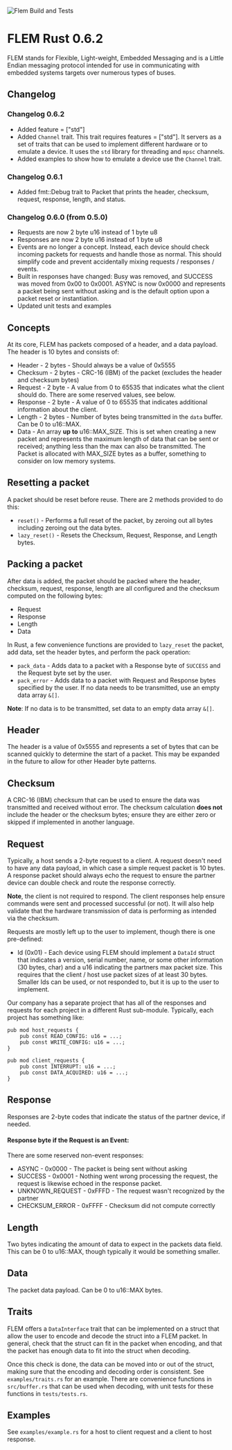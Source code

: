 ![Flem Build and Tests](https://github.com/amcelroy/flem-rust/actions/workflows/rust.yml/badge.svg)

# FLEM Rust 0.6.2

FLEM stands for Flexible, Light-weight, Embedded Messaging and is a Little 
Endian messaging protocol intended for use in communicating with embedded 
systems targets over numerous types of buses. 

## Changelog 

### Changelog 0.6.2
- Added feature = ["std"]
- Added `Channel` trait. This trait requires features = ["std"]. It servers as a set of traits that can be used
to implement different hardware or to emulate a device. It uses the `std` library for threading and `mpsc` channels.
- Added examples to show how to emulate a device use the `Channel` trait.

### Changelog 0.6.1
- Added fmt::Debug trait to Packet that prints the header, checksum, request, response, length, and status.

### Changelog 0.6.0 (from 0.5.0)
- Requests are now 2 byte u16 instead of 1 byte u8
- Responses are now 2 byte u16 instead of 1 byte u8
- Events are no longer a concept. Instead, each device should check incoming packets 
for requests and handle those as normal. This should simplify code and prevent
accidentally mixing requests / responses / events.
- Built in responses have changed: Busy was removed, and SUCCESS was moved from 0x00 to 0x0001. ASYNC is now 0x0000 and represents a packet being sent without asking and is the default option upon a packet reset
or instantiation.
- Updated unit tests and examples

## Concepts

At its core, FLEM has packets composed of a header, and a data payload. The 
header is 10 bytes and consists of:
- Header - 2 bytes - Should always be a value of 0x5555
- Checksum - 2 bytes - CRC-16 (IBM) of the packet (excludes the header and 
checksum bytes)
- Request - 2 byte - A value from 0 to 65535 that indicates what the client 
should do. There are some reserved values, see below.
- Response - 2 byte - A value of 0 to 65535 that indicates additional information
 about the client.
- Length - 2 bytes - Number of bytes being transmitted in the `data` buffer. 
Can be 0 to u16::MAX.
- Data - An array **up to** u16::MAX_SIZE. This is set when creating a new 
packet and represents the maximum length of data that can be sent or received; 
anything less than the max can also be transmitted. The Packet is allocated with
MAX_SIZE bytes as a buffer, something to consider on low memory systems.

## Resetting a packet
A packet should be reset before reuse. There are 2 methods provided to do this:
- `reset()` - Performs a full reset of the packet, by zeroing out all bytes
including zeroing out the data bytes.
- `lazy_reset()` - Resets the Checksum, Request, Response, and Length bytes.

## Packing a packet
After data is added, the packet should be packed where the header, checksum,
request, response, length are all configured and the checksum computed on the
following bytes:
- Request
- Response
- Length
- Data

In Rust, a few convenience functions are provided to `lazy_reset` the packet, 
add data, set the header bytes, and perform the pack operation:
- `pack_data` - Adds data to a packet with a Response byte of `SUCCESS` and the
Request byte set by the user.
- `pack_error` - Adds data to a packet with Request and Response bytes specified 
by the user. If no data needs to be transmitted, use an empty data array `&[]`.

__Note__: If no data is to be transmitted, set data to an empty data array 
`&[]`.

## Header
The header is a value of 0x5555 and represents a set of bytes that can be 
scanned quickly to determine the start of a packet. This may be expanded in the 
future to allow for other Header byte patterns.

## Checksum
A CRC-16 (IBM) checksum that can be used to ensure the data was transmitted and
received without error. The checksum calculation **does not** include the 
header or the checksum bytes; ensure they are either zero or skipped if
implemented in another language.

## Request
Typically, a host sends a 2-byte request to a client. A request doesn't need to 
have any data payload, in which case a simple request packet is 10 bytes. 
A response packet should always echo the request to ensure the partner device 
can double check and route the response correctly. 

__Note__, the client is not required to respond. The client responses help 
ensure commands were sent and processed successful (or not). It will also help validate
that the hardware transmission of data is performing as intended via the checksum.

Requests are mostly left up to the user to implement, though there is one 
pre-defined:

- Id (0x01) - Each device using FLEM should implement a `DataId` struct that 
indicates a version, serial number, name, or some other information (30 bytes, 
char) and a u16 indicating the partners max packet size.  This requires that 
the client / host use packet sizes of at least 30 bytes. Smaller Ids can be 
used, or not responded to, but it is up to the user to implement.

Our company has a separate project that has all of the responses and requests
for each project in a different Rust sub-module. Typically, each project has
something like:
```
pub mod host_requests {
    pub const READ_CONFIG: u16 = ...;
    pub const WRITE_CONFIG: u16 = ...;
}

pub mod client_requests {
    pub const INTERRUPT: u16 = ...;
    pub const DATA_ACQUIRED: u16 = ...;
}
```

## Response
Responses are 2-byte codes that indicate the status of the partner device, if needed.  

#### Response byte if the Request is an Event: 
There are some reserved non-event responses:
- ASYNC - 0x0000 - The packet is being sent without asking
- SUCCESS - 0x0001 - Nothing went wrong processing the request, the request is likewise echoed in the response packet.
- UNKNOWN_REQUEST - 0xFFFD - The request wasn't recognized by the partner
- CHECKSUM_ERROR - 0xFFFF - Checksum did not compute correctly

## Length
Two bytes indicating the amount of data to expect in the packets data field. 
This can be 0 to u16::MAX, though typically it would be something smaller. 

## Data
The packet data payload. Can be 0 to u16::MAX bytes. 

## Traits

FLEM offers a `DataInterface` trait that can be implemented on a struct that 
allow the user to encode and decode the struct into a FLEM packet. In general,
check that the struct can fit in the packet when encoding, and that the packet 
has enough data to fit into the struct when decoding. 

Once this check is done, the data can be moved into or out of the struct, making
sure that the encoding and decoding order is consistent. See `examples/traits.rs`
for an example. There are convenience functions in `src/buffer.rs` that can be 
used when decoding, with unit tests for these functions in `tests/tests.rs`.


## Examples

See `examples/example.rs` for a host to client request and a client to host
response.
